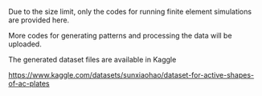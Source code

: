 Due to the size limit, only the codes for running finite element simulations are provided here.

More codes for generating patterns and processing the data will be uploaded.

The generated dataset files are available in Kaggle

https://www.kaggle.com/datasets/sunxiaohao/dataset-for-active-shapes-of-ac-plates
